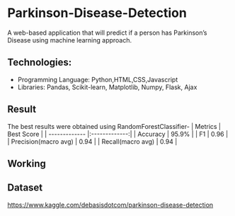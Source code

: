 # Parkinson-Disease-Detection
A web-based application that will predict if a person has Parkinson’s Disease using machine learning approach.
## Technologies:
- Programming Language: Python,HTML,CSS,Javascript
- Libraries: Pandas, Scikit-learn, Matplotlib, Numpy, Flask, Ajax
## Result
The best results were obtained using RandomForestClassifier-
| Metrics        | Best Score           |
| ------------- |:-------------:| 
| Accuracy      | 95.9% |
| F1     | 0.96     |   
| Precision(macro avg) | 0.94     |
| Recall(macro avg) | 0.94     |
## Working

## Dataset
https://www.kaggle.com/debasisdotcom/parkinson-disease-detection
